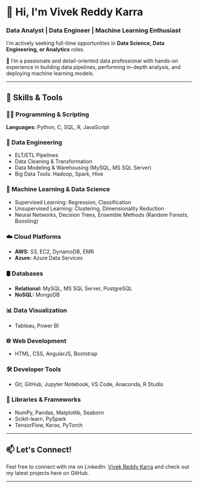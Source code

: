 # 👋 Hi, I'm Vivek Reddy Karra  
### Data Analyst | Data Engineer | Machine Learning Enthusiast  

I'm actively seeking full-time opportunities in **Data Science, Data Engineering, or Analytics** roles.  

🎯 I’m a passionate and detail-oriented data professional with hands-on experience in building data pipelines, performing in-depth analysis, and deploying machine learning models. 

---

## 🚀 Skills & Tools  

### 👨‍💻 Programming & Scripting  
**Languages:** Python, C, SQL, R, JavaScript  

### 🔧 Data Engineering  
- ELT/ETL Pipelines  
- Data Cleaning & Transformation  
- Data Modeling & Warehousing (MySQL, MS SQL Server)  
- Big Data Tools: Hadoop, Spark, Hive  

### 🤖 Machine Learning & Data Science  
- Supervised Learning: Regression, Classification  
- Unsupervised Learning: Clustering, Dimensionality Reduction  
- Neural Networks, Decision Trees, Ensemble Methods (Random Forests, Boosting)  

### ☁️ Cloud Platforms  
- **AWS:** S3, EC2, DynamoDB, EMR  
- **Azure:** Azure Data Services  

### 🛢 Databases  
- **Relational:** MySQL, MS SQL Server, PostgreSQL
- **NoSQL:** MongoDB  

### 📊 Data Visualization  
- Tableau, Power BI  

### 🌐 Web Development  
- HTML, CSS, AngularJS, Bootstrap  

### 🛠 Developer Tools  
- Git, GitHub, Jupyter Notebook, VS Code, Anaconda, R Studio  

### 🧪 Libraries & Frameworks  
- NumPy, Pandas, Matplotlib, Seaborn  
- Scikit-learn, PySpark  
- TensorFlow, Keras, PyTorch  

---

## 📫 Let's Connect!  
Feel free to connect with me on LinkedIn: [Vivek Reddy Karra](https://www.linkedin.com/in/vivekkarra2/) and check out my latest projects here on GitHub. 





---
<!--
**hoivivek/hoivivek** is a ✨ _special_ ✨ repository because its `README.md` (this file) appears on your GitHub profile.

Here are some ideas to get you started:

- 🔭 I’m currently working on ...
- 🌱 I’m currently learning ...
- 👯 I’m looking to collaborate on ...
- 🤔 I’m looking for help with ...
- 💬 Ask me about ...
- 📫 How to reach me: ...
- 😄 Pronouns: ...
- ⚡ Fun fact: ...
-->
